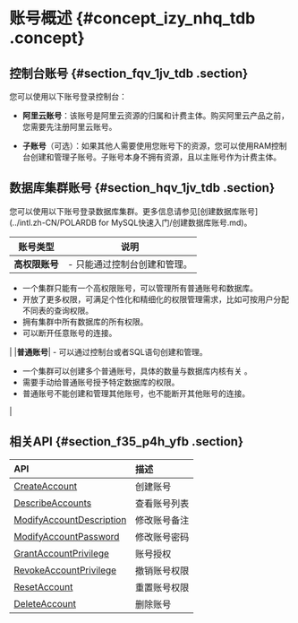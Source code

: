 # 账号概述 {#concept_izy_nhq_tdb .concept}

## 控制台账号 {#section_fqv_1jv_tdb .section}

您可以使用以下账号登录控制台：

-   **阿里云账号**：该账号是阿里云资源的归属和计费主体。购买阿里云产品之前，您需要先注册阿里云账号。

-   **子账号**（可选）：如果其他人需要使用您账号下的资源，您可以使用RAM控制台创建和管理子账号。子账号本身不拥有资源，且以主账号作为计费主体。


## 数据库集群账号 {#section_hqv_1jv_tdb .section}

您可以使用以下账号登录数据库集群。更多信息请参见[创建数据库账号](../intl.zh-CN/POLARDB for MySQL快速入门/创建数据库账号.md)。

|账号类型|说明|
|----|--|
|**高权限账号**| -   只能通过控制台创建和管理。
-   一个集群只能有一个高权限账号，可以管理所有普通账号和数据库。
-   开放了更多权限，可满足个性化和精细化的权限管理需求，比如可按用户分配不同表的查询权限。
-   拥有集群中所有数据库的所有权限。
-   可以断开任意账号的连接。

 |
|**普通账号**| -   可以通过控制台或者SQL语句创建和管理。
-   一个集群可以创建多个普通账号，具体的数量与数据库内核有关 。
-   需要手动给普通账号授予特定数据库的权限。
-   普通账号不能创建和管理其他账号，也不能断开其他账号的连接。

 |

## 相关API {#section_f35_p4h_yfb .section}

|API|描述|
|:--|:-|
|[CreateAccount](../intl.zh-CN/API参考/账号管理/CreateAccount.md#)|创建账号|
|[DescribeAccounts](../intl.zh-CN/API参考/账号管理/DescribeAccounts.md#)|查看账号列表|
|[ModifyAccountDescription](../intl.zh-CN/API参考/账号管理/ModifyAccountDescription.md#)|修改账号备注|
|[ModifyAccountPassword](../intl.zh-CN/API参考/账号管理/ModifyAccountPassword.md#)|修改账号密码|
|[GrantAccountPrivilege](../intl.zh-CN/API参考/账号管理/GrantAccountPrivilege.md#)|账号授权|
|[RevokeAccountPrivilege](../intl.zh-CN/API参考/账号管理/RevokeAccountPrivilege.md#)|撤销账号权限|
|[ResetAccount](../intl.zh-CN/API参考/账号管理/ResetAccount.md#)|重置账号权限|
|[DeleteAccount](../intl.zh-CN/API参考/账号管理/DeleteAccount.md#)|删除账号|

